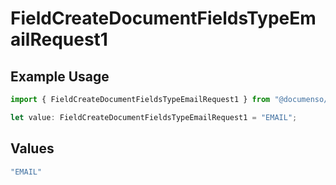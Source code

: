 # FieldCreateDocumentFieldsTypeEmailRequest1

## Example Usage

```typescript
import { FieldCreateDocumentFieldsTypeEmailRequest1 } from "@documenso/sdk-typescript/models/operations";

let value: FieldCreateDocumentFieldsTypeEmailRequest1 = "EMAIL";
```

## Values

```typescript
"EMAIL"
```
